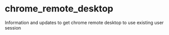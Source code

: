 # chrome_remote_desktop
Information and updates to get chrome remote desktop to use existing user session
